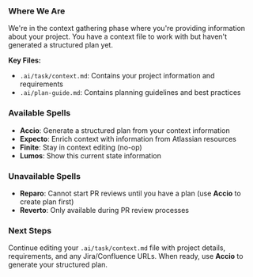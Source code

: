 ### Where We Are
We're in the context gathering phase where you're providing information about your project. You have a context file to work with but haven't generated a structured plan yet.

**Key Files:**
- `.ai/task/context.md`: Contains your project information and requirements
- `.ai/plan-guide.md`: Contains planning guidelines and best practices

### Available Spells
- **Accio**: Generate a structured plan from your context information
- **Expecto**: Enrich context with information from Atlassian resources
- **Finite**: Stay in context editing (no-op)
- **Lumos**: Show this current state information

### Unavailable Spells
- **Reparo**: Cannot start PR reviews until you have a plan (use **Accio** to create plan first)
- **Reverto**: Only available during PR review processes

### Next Steps
Continue editing your `.ai/task/context.md` file with project details, requirements, and any Jira/Confluence URLs. When ready, use **Accio** to generate your structured plan.